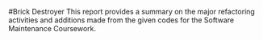 #Brick Destroyer
This report provides a summary on the major refactoring activities and additions made from the given codes for the Software Maintenance Coursework.

